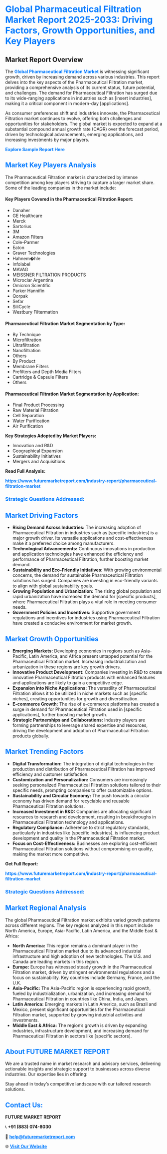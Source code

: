 <h1 style="color: #007BFF;">Global Pharmaceutical Filtration Market Report 2025-2033: Driving Factors, Growth Opportunities, and Key Players</h1>

<section id="overview">
<h2>Market Report Overview</h2>
<p>The <a href="https://www.futuremarketreport.com/industry-report/pharmaceutical-filtration-market" style="color: #007BFF; text-decoration: none;"><strong>Global Pharmaceutical Filtration Market</strong></a> is witnessing significant growth, driven by increasing demand across various industries. This report delves into the key aspects of the Pharmaceutical Filtration market, providing a comprehensive analysis of its current status, future potential, and challenges. The demand for Pharmaceutical Filtration has surged due to its wide-ranging applications in industries such as [insert industries], making it a critical component in modern-day [applications].</p>
<p>As consumer preferences shift and industries innovate, the Pharmaceutical Filtration market continues to evolve, offering both challenges and opportunities for stakeholders. The global market is expected to expand at a substantial compound annual growth rate (CAGR) over the forecast period, driven by technological advancements, emerging applications, and increasing investments by major players.</p>
</section>

<section id="overview">
<p><a href="https://www.futuremarketreport.com/request-sample/reportId=108042" style="color: #007BFF; text-decoration: none;"><strong>Explore Sample Report Here</strong></a></p>
</section>

<section id="key-players">
<h2 style="color: #007BFF;">Market Key Players Analysis</h2>
<p>The Pharmaceutical Filtration market is characterized by intense competition among key players striving to capture a larger market share. Some of the leading companies in the market include:</p>
<h4>Key Players Covered in the Pharmaceutical Filtration Report:</h4>
<ul><li>Danaher</li><li>GE Healthcare</li><li>Merck</li><li>Sartorius</li><li>3M</li><li>Amazon Filters</li><li>Cole-Parmer</li><li>Eaton</li><li>Graver Technologies</li><li>Hahnem�hle</li><li>Infolabel</li><li>MAVAG</li><li>MEISSNER FILTRATION PRODUCTS</li><li>Microclar Argentina</li><li>Omicron Scientific</li><li>Parker Hannifin</li><li>Qorpak</li><li>Sefar</li><li>SiliCycle</li><li>Westbury Filtermation</li></ul>
<h4>Pharmaceutical Filtration Market Segmentation by Type:</h4>
<ul><li>By Technique</li><li>Microfiltration</li><li>Ultrafiltration</li><li>Nanofiltration</li><li>Others</li><li>By Product</li><li>Membrane Filters</li><li>Prefilters and Depth Media Filters</li><li>Cartridge &amp; Capsule Filters</li><li>Others</li></ul>

<h4>Pharmaceutical Filtration Market Segmentation by Application:</h4>
<ul><li>Final Product Processing</li><li>Raw Material Filtration</li><li>Cell Separation</li><li>Water Purification</li><li>Air Purification</li></ul>
<p><strong>Key Strategies Adopted by Market Players:</strong></p>
<ul>
<li>Innovation and R&D</li>
<li>Geographical Expansion</li>
<li>Sustainability Initiatives</li>
<li>Mergers and Acquisitions</li>
</ul>
</section>

<section>
<p><strong>Read Full Analysis: </strong></p><a href="https://www.futuremarketreport.com/industry-report/pharmaceutical-filtration-market" style="color: #007BFF; text-decoration: none;"><strong>https://www.futuremarketreport.com/industry-report/pharmaceutical-filtration-market</strong></a>
<h3 style="color: #007BFF;">Strategic Questions Addressed:</h3>
</section>

<section id="driving-factors">
<h2 style="color: #007BFF;">Market Driving Factors</h2>
<ul>
<li><strong>Rising Demand Across Industries:</strong> The increasing adoption of Pharmaceutical Filtration in industries such as [specific industries] is a major growth driver. Its versatile applications and cost-effectiveness make it a preferred choice among manufacturers.</li>
<li><strong>Technological Advancements:</strong> Continuous innovations in production and application technologies have enhanced the efficiency and performance of Pharmaceutical Filtration, further boosting market demand.</li>
<li><strong>Sustainability and Eco-Friendly Initiatives:</strong> With growing environmental concerns, the demand for sustainable Pharmaceutical Filtration solutions has surged. Companies are investing in eco-friendly variants to align with global sustainability goals.</li>
<li><strong>Growing Population and Urbanization:</strong> The rising global population and rapid urbanization have increased the demand for [specific products], where Pharmaceutical Filtration plays a vital role in meeting consumer needs.</li>
<li><strong>Government Policies and Incentives:</strong> Supportive government regulations and incentives for industries using Pharmaceutical Filtration have created a conducive environment for market growth.</li>
</ul>
</section>

<section id="growth-opportunities">
<h2 style="color: #007BFF;">Market Growth Opportunities</h2>
<ul>
<li><strong>Emerging Markets:</strong> Developing economies in regions such as Asia-Pacific, Latin America, and Africa present untapped potential for the Pharmaceutical Filtration market. Increasing industrialization and urbanization in these regions are key growth drivers.</li>
<li><strong>Innovative Product Development:</strong> Companies investing in R&D to create innovative Pharmaceutical Filtration products with enhanced features and applications are likely to gain a competitive edge.</li>
<li><strong>Expansion into Niche Applications:</strong> The versatility of Pharmaceutical Filtration allows it to be utilized in niche markets such as [specific niches], creating opportunities for growth and diversification.</li>
<li><strong>E-commerce Growth:</strong> The rise of e-commerce platforms has created a surge in demand for Pharmaceutical Filtration used in [specific applications], further boosting market growth.</li>
<li><strong>Strategic Partnerships and Collaborations:</strong> Industry players are forming partnerships to leverage shared expertise and resources, driving the development and adoption of Pharmaceutical Filtration products globally.</li>
</ul>
</section>

<section id="trending-factors">
<h2 style="color: #007BFF;">Market Trending Factors</h2>
<ul>
<li><strong>Digital Transformation:</strong> The integration of digital technologies in the production and distribution of Pharmaceutical Filtration has improved efficiency and customer satisfaction.</li>
<li><strong>Customization and Personalization:</strong> Consumers are increasingly seeking personalized Pharmaceutical Filtration solutions tailored to their specific needs, prompting companies to offer customizable options.</li>
<li><strong>Sustainability and Circular Economy:</strong> The push towards a circular economy has driven demand for recyclable and reusable Pharmaceutical Filtration solutions.</li>
<li><strong>Increased Investment in R&D:</strong> Companies are allocating significant resources to research and development, resulting in breakthroughs in Pharmaceutical Filtration technology and applications.</li>
<li><strong>Regulatory Compliance:</strong> Adherence to strict regulatory standards, particularly in industries like [specific industries], is influencing product development and quality in the Pharmaceutical Filtration market.</li>
<li><strong>Focus on Cost-Effectiveness:</strong> Businesses are exploring cost-efficient Pharmaceutical Filtration solutions without compromising on quality, making the market more competitive.</li>
</ul>
</section>

<section>
<p><strong>Get Full Report: </strong></p><a href="https://www.futuremarketreport.com/industry-report/pharmaceutical-filtration-market" style="color: #007BFF; text-decoration: none;"><strong>https://www.futuremarketreport.com/industry-report/pharmaceutical-filtration-market</strong></a>
<h3 style="color: #007BFF;">Strategic Questions Addressed:</h3>
</section>


<section id="regional-analysis">
<h2 style="color: #007BFF;">Market Regional Analysis</h2>
<p>The global Pharmaceutical Filtration market exhibits varied growth patterns across different regions. The key regions analyzed in this report include North America, Europe, Asia-Pacific, Latin America, and the Middle East & Africa:</p>
<ul>
<li><strong>North America:</strong> This region remains a dominant player in the Pharmaceutical Filtration market due to its advanced industrial infrastructure and high adoption of new technologies. The U.S. and Canada are leading markets in this region.</li>
<li><strong>Europe:</strong> Europe has witnessed steady growth in the Pharmaceutical Filtration market, driven by stringent environmental regulations and a focus on sustainability. Key countries include Germany, France, and the U.K.</li>
<li><strong>Asia-Pacific:</strong> The Asia-Pacific region is experiencing rapid growth, fueled by industrialization, urbanization, and increasing demand for Pharmaceutical Filtration in countries like China, India, and Japan.</li>
<li><strong>Latin America:</strong> Emerging markets in Latin America, such as Brazil and Mexico, present significant opportunities for the Pharmaceutical Filtration market, supported by growing industrial activities and investments.</li>
<li><strong>Middle East & Africa:</strong> The region’s growth is driven by expanding industries, infrastructure development, and increasing demand for Pharmaceutical Filtration in sectors like [specific sectors].</li>
</ul>
</section>

<footer>
<h2 style="color: #007BFF;">About FUTURE MARKET REPORT</h2>
<p>We are a trusted name in market research and advisory services, delivering actionable insights and strategic support to businesses across diverse industries. Our expertise lies in offering:</p>

<p>Stay ahead in today’s competitive landscape with our tailored research solutions.</p>

<h2 style="color: #007BFF;">Contact Us:</h2>
<p><strong>FUTURE MARKET REPORT</strong></p>
<p>📞 <strong>+91 (883) 074-8030</strong></p>
<p>📧 <strong><a href="mailto:help@futuremarketreport.com" style="color: #007BFF;">help@futuremarketreport.com</a></strong></p>
<p>🌐 <strong><a href="https://www.futuremarketreport.com/" style="color: #007BFF;">Visit Our Website</a></strong></p>
</footer>